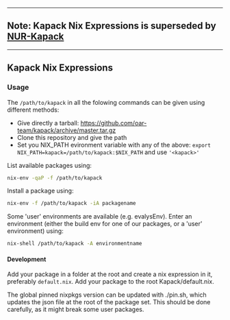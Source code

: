 
----------------------------------------------------------------------------------------------------
## Note: Kapack Nix Expressions is superseded by [NUR-Kapack](https://github.com/oar-team/nur-kapack/)
----------------------------------------------------------------------------------------------------

## Kapack Nix Expressions
### Usage

The `/path/to/kapack` in all the folowing commands can be given using different methods:
- Give directly a tarball: https://github.com/oar-team/kapack/archive/master.tar.gz
- Clone this repository and give the path
- Set you NIX_PATH evironment variable with any of the above: `export NIX_PATH=kapack=/path/to/kapack:$NIX_PATH` and use `'<kapack>'`

List available packages using:
```sh
nix-env -qaP -f /path/to/kapack
```

Install a package using:
```sh
nix-env -f /path/to/kapack -iA packagename
```

Some 'user' environments are available (e.g. evalysEnv).
Enter an environment (either the build env for one of our packages,
or a 'user' environment) using:
```sh
nix-shell /path/to/kapack -A environmentname
```

#### Development

Add your package in a folder at the root and create a nix expression in it,
preferably `default.nix`. Add your package to the root Kapack/default.nix.

The global pinned nixpkgs version can be updated with ./pin.sh, which updates the json
file at the root of the package set. This should be done carefully, as it might break
some user packages.
